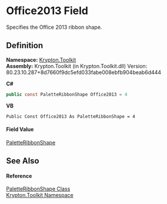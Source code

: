 # Office2013 Field


Specifies the Office 2013 ribbon shape.



## Definition
**Namespace:** <a href="79d2eac2-21f4-54ff-7552-b20c33c30600.md">Krypton.Toolkit</a>  
**Assembly:** Krypton.Toolkit (in Krypton.Toolkit.dll) Version: 80.23.10.287+8d7660f9dc5efd033fabe008ebfb904beab6d444

**C#**
``` C#
public const PaletteRibbonShape Office2013 = 4
```
**VB**
``` VB
Public Const Office2013 As PaletteRibbonShape = 4
```



#### Field Value
<a href="84ca2d8c-daf3-0219-3015-4b7046d3d27b.md">PaletteRibbonShape</a>

## See Also


#### Reference
<a href="84ca2d8c-daf3-0219-3015-4b7046d3d27b.md">PaletteRibbonShape Class</a>  
<a href="79d2eac2-21f4-54ff-7552-b20c33c30600.md">Krypton.Toolkit Namespace</a>  
